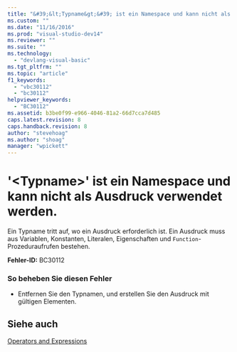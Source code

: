 ```yaml
---
title: "&#39;&lt;Typname&gt;&#39; ist ein Namespace und kann nicht als Ausdruck verwendet werden. | Microsoft Docs"
ms.custom: ""
ms.date: "11/16/2016"
ms.prod: "visual-studio-dev14"
ms.reviewer: ""
ms.suite: ""
ms.technology: 
  - "devlang-visual-basic"
ms.tgt_pltfrm: ""
ms.topic: "article"
f1_keywords: 
  - "vbc30112"
  - "bc30112"
helpviewer_keywords: 
  - "BC30112"
ms.assetid: b3be0f99-e966-4046-81a2-66d7cca7d485
caps.latest.revision: 8
caps.handback.revision: 8
author: "stevehoag"
ms.author: "shoag"
manager: "wpickett"
---
```

# &#39;&lt;Typname&gt;&#39; ist ein Namespace und kann nicht als Ausdruck verwendet werden.
Ein Typname tritt auf, wo ein Ausdruck erforderlich ist. Ein Ausdruck muss aus Variablen, Konstanten, Literalen, Eigenschaften und `Function`\-Prozeduraufrufen bestehen.  
  
 **Fehler\-ID:** BC30112  
  
### So beheben Sie diesen Fehler  
  
-   Entfernen Sie den Typnamen, und erstellen Sie den Ausdruck mit gültigen Elementen.  
  
## Siehe auch  
 [Operators and Expressions](../../visual-basic/programming-guide/language-features/operators-and-expressions/index.md)